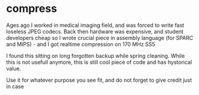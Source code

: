 # compress

Ages ago I worked in medical imaging field,  and was forced to write fast 
loseless JPEG codecs.  Back then hardware was expensive, and student developers cheap
so I wrote crucial  piece in assembly language (for SPARC and MIPS) -  and I got realtime
compression on 170 MHz SS5

I found this sitting on long forgotten backup while spring cleaning.  While this is not 
usefull anymore,  this is still cool piece of code and has hystorical value.

Use it for whatever purpose you see fit,  and do not forget to give credit just in case



